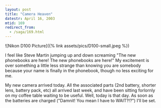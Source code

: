 ```yaml
---
layout: post
title: "Camera Heaven"
datestr: April 16, 2003
mtid: 169
redirect_from:
  - /saga/169.html
---
```


![Nikon D100 Picture]({% link assets/pics/D100-small.jpeg %})

I feel like Steve Martin jumping up and down screaming "The new phonebooks
are here!  The new phonebooks are here!"  My excitement is over something
a little less strange than knowing you are somebody because your name is
finally in the phonebook, though no less exciting for me.

My new camera arrived today. All the associated parts (2nd battery, shorter lens,
battery pack, etc) all arrived last week, and have been sitting forlornly
on my coffee table waiting to be useful.  Well, today is that day.  As soon
as the batteries are charged ("Damnit!  You mean I have to WAIT?!?") I'll be set.


